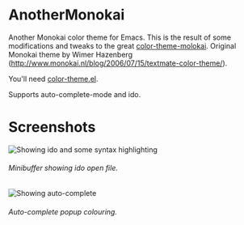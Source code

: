 AnotherMonokai
==============

Another Monokai color theme for Emacs. This is the result of some modifications and tweaks to the great [color-theme-molokai](https://github.com/alloy-d/color-theme-molokai). Original Monokai theme by Wimer Hazenberg (http://www.monokai.nl/blog/2006/07/15/textmate-color-theme/).

You'll need [color-theme.el](http://www.emacswiki.org/emacs/ColorTheme).

Supports auto-complete-mode and ido.

Screenshots
===========

![Showing ido and some syntax highlighting](http://i.imgur.com/2dK1C.png)
###### Minibuffer showing ido open file.

![Showing auto-complete](http://i.imgur.com/GaGFs.png)
###### Auto-complete popup colouring.
